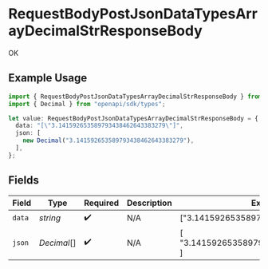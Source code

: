 # RequestBodyPostJsonDataTypesArrayDecimalStrResponseBody

OK

## Example Usage

```typescript
import { RequestBodyPostJsonDataTypesArrayDecimalStrResponseBody } from "openapi/sdk/models/operations";
import { Decimal } from "openapi/sdk/types";

let value: RequestBodyPostJsonDataTypesArrayDecimalStrResponseBody = {
  data: "[\"3.141592653589793438462643383279\"]",
  json: [
    new Decimal("3.141592653589793438462643383279"),
  ],
};
```

## Fields

| Field                                  | Type                                   | Required                               | Description                            | Example                                |
| -------------------------------------- | -------------------------------------- | -------------------------------------- | -------------------------------------- | -------------------------------------- |
| `data`                                 | *string*                               | :heavy_check_mark:                     | N/A                                    | ["3.141592653589793438462643383279"]   |
| `json`                                 | *Decimal*[]                            | :heavy_check_mark:                     | N/A                                    | [<br/>"3.141592653589793438462643383279"<br/>] |